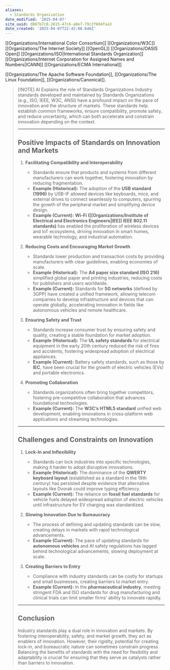 ```yaml
---
aliases:
  - Standards Organization
date_modified: '2025-04-07'
site_uuid: d887b7c0-2815-47c6-a8e7-79c2f604faa3
date_created: '2025-04-07T22:42:08.646Z'
---
```


[[Organizations/International Color Consortium]]
[[Organizations/W3C]]
[[Organizations/The Internet Society]]
[[OpenGL]]
[[Organizations/OASIS Open]]
[[Organizations/ISO|International Standards Organization]]
[[Organizations/Internet Corporation for Assigned Names and Numbers|ICANN]]
[[Organizations/ECMA International]]


[[Organizations/The Apache Software Foundation]], [[Organizations/The Linux Foundation]], [[Organizations/Canonical]].

> [!NOTE] AI Explains the role of Standards Organizations
> Industry standards developed and maintained by Standards Organizations (e.g., ISO, IEEE, W3C, ANSI) have a profound impact on the pace of innovation and the structure of markets. These standards help establish common frameworks, ensure compatibility, promote safety, and reduce uncertainty, which can both accelerate and constrain innovation depending on the context.
> 
> ---
> 
> ## **Positive Impacts of Standards on Innovation and Markets**
> 
> 1. **Facilitating Compatibility and Interoperability**
>     
>     - Standards ensure that products and systems from different manufacturers can work together, fostering innovation by reducing fragmentation.
>     - **Example (Historical):** The adoption of the **USB standard (1996)** by USB-IF allowed devices like keyboards, mice, and external drives to connect seamlessly to computers, spurring the growth of the peripheral market and simplifying device design.
>     - **Example (Current):** **Wi-Fi ([[Organizations/Institute of Electrical and Electronics Engineers|IEE]] IEEE 802.11 standards)** has enabled the proliferation of wireless devices and IoT ecosystems, driving innovation in smart homes, wearable technology, and industrial automation.
> 2. **Reducing Costs and Encouraging Market Growth**
>     
>     - Standards lower production and transaction costs by providing manufacturers with clear guidelines, enabling economies of scale.
>     - **Example (Historical):** The **A4 paper size standard (ISO 216)** simplified global paper and printing industries, reducing costs for publishers and users worldwide.
>     - **Example (Current):** Standards for **5G networks** (defined by 3GPP) have created a unified framework, allowing telecom companies to develop infrastructure and devices that can operate globally, accelerating innovation in fields like autonomous vehicles and remote healthcare.
> 3. **Ensuring Safety and Trust**
>     
>     - Standards increase consumer trust by ensuring safety and quality, creating a stable foundation for market adoption.
>     - **Example (Historical):** The **UL safety standards** for electrical equipment in the early 20th century reduced the risk of fires and accidents, fostering widespread adoption of electrical appliances.
>     - **Example (Current):** Battery safety standards, such as those by **IEC**, have been crucial for the growth of electric vehicles (EVs) and portable electronics.
> 4. **Promoting Collaboration**
>     
>     - Standards organizations often bring together competitors, fostering pre-competitive collaboration that advances foundational technologies.
>     - **Example (Current):** The **W3C’s HTML5 standard** unified web development, enabling innovations in cross-platform web applications and streaming technologies.
> 
> ---
> 
> ## **Challenges and Constraints on Innovation**
> 
> 1. **Lock-In and Inflexibility**
>     
>     - Standards can lock industries into specific technologies, making it harder to adopt disruptive innovations.
>     - **Example (Historical):** The dominance of the **QWERTY keyboard layout** (established as a standard in the 19th century) has persisted despite evidence that alternative layouts like Dvorak could improve typing efficiency.
>     - **Example (Current):** The reliance on **fossil fuel standards** for vehicle fuels delayed widespread adoption of electric vehicles until infrastructure for EV charging was standardized.
> 2. **Slowing Innovation Due to Bureaucracy**
>     
>     - The process of defining and updating standards can be slow, creating delays in markets with rapid technological advancements.
>     - **Example (Current):** The pace of updating standards for **autonomous vehicles** and AI safety regulations has lagged behind technological advancements, slowing deployment at scale.
> 3. **Creating Barriers to Entry**
>     
>     - Compliance with industry standards can be costly for startups and small businesses, creating barriers to market entry.
>     - **Example (Current):** In the **pharmaceutical industry**, meeting stringent FDA and ISO standards for drug manufacturing and clinical trials can limit smaller firms’ ability to innovate rapidly.
> 
> ---
> 
> ## **Conclusion**
> 
> Industry standards play a dual role in innovation and markets. By fostering interoperability, safety, and market growth, they act as enablers of innovation. However, their rigidity, potential for creating lock-in, and bureaucratic nature can sometimes constrain progress. Balancing the benefits of standards with the need for flexibility and adaptability is crucial for ensuring that they serve as catalysts rather than barriers to innovation.